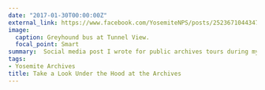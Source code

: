 ```yaml
---
date: "2017-01-30T00:00:00Z"
external_link: https://www.facebook.com/YosemiteNPS/posts/2523671044347829
image:
  caption: Greyhound bus at Tunnel View.
  focal_point: Smart
summary:  Social media post I wrote for public archives tours during my internship.
tags:
- Yosemite Archives
title: Take a Look Under the Hood at the Archives
---
```

